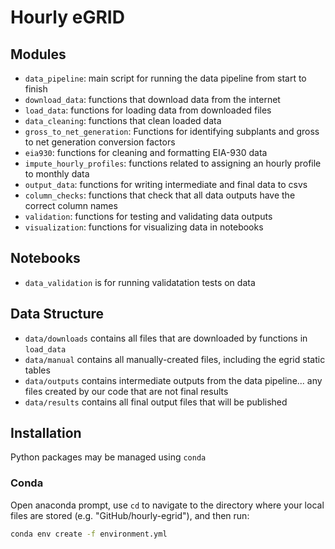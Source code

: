 # Hourly eGRID

## Modules
- `data_pipeline`: main script for running the data pipeline from start to finish
- `download_data`: functions that download data from the internet
- `load_data`: functions for loading data from downloaded files
- `data_cleaning`: functions that clean loaded data
- `gross_to_net_generation`: Functions for identifying subplants and gross to net generation conversion factors
- `eia930`: functions for cleaning and formatting EIA-930 data
- `impute_hourly_profiles`: functions related to assigning an hourly profile to monthly data
- `output_data`: functions for writing intermediate and final data to csvs
- `column_checks`: functions that check that all data outputs have the correct column names
- `validation`: functions for testing and validating data outputs
- `visualization`: functions for visualizing data in notebooks

## Notebooks
- `data_validation` is for running validatation tests on data

## Data Structure
- `data/downloads` contains all files that are downloaded by functions in `load_data`
- `data/manual` contains all manually-created files, including the egrid static tables
- `data/outputs` contains intermediate outputs from the data pipeline... any files created by our code that are not final results
- `data/results` contains all final output files that will be published

## Installation

Python packages may be managed using `conda`

### Conda

Open anaconda prompt, use `cd` to navigate to the directory where your local files are stored (e.g. "GitHub/hourly-egrid"), and then run:

```bash
conda env create -f environment.yml
```
